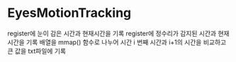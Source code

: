 # EyesMotionTracking

register에 눈이 감은 시간과 현재시간을 기록
register에 정수리가 감지된 시간과 현재시간을 기록
배열을 mmap() 함수로 나누어 시간 i 번째 시간과 i+1의 시간을 비교하고 큰 값을 txt파일에 기록
